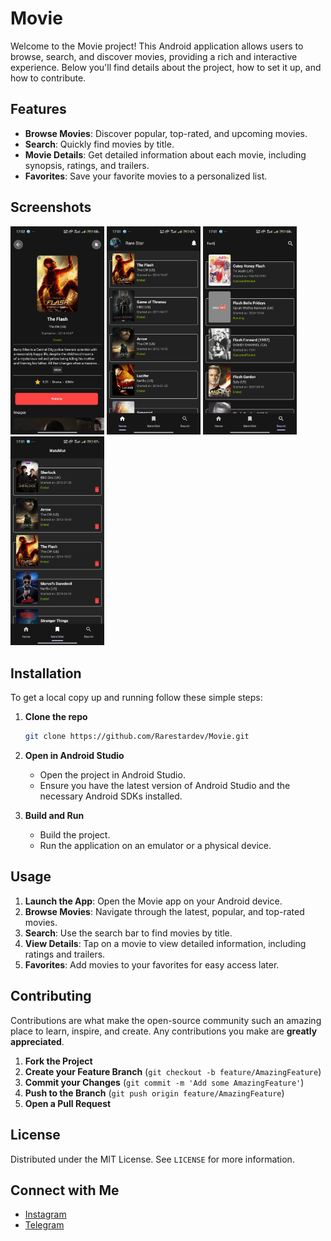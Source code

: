 # Movie

Welcome to the Movie project! This Android application allows users to browse, search, and discover movies, providing a rich and interactive experience. Below you'll find details about the project, how to set it up, and how to contribute.

## Features

- **Browse Movies**: Discover popular, top-rated, and upcoming movies.
- **Search**: Quickly find movies by title.
- **Movie Details**: Get detailed information about each movie, including synopsis, ratings, and trailers.
- **Favorites**: Save your favorite movies to a personalized list.

## Screenshots

<img src="movie_detail.jpg" width="150" /> <img src="home.jpg" width="150" /> <img src="search.jpg" width="150" /> <img src="watchlist.jpg" width="150" />

## Installation

To get a local copy up and running follow these simple steps:

1. **Clone the repo**
    ```sh
    git clone https://github.com/Rarestardev/Movie.git
    ```

2. **Open in Android Studio**
    - Open the project in Android Studio.
    - Ensure you have the latest version of Android Studio and the necessary Android SDKs installed.

3. **Build and Run**
    - Build the project.
    - Run the application on an emulator or a physical device.

## Usage

1. **Launch the App**: Open the Movie app on your Android device.
2. **Browse Movies**: Navigate through the latest, popular, and top-rated movies.
3. **Search**: Use the search bar to find movies by title.
4. **View Details**: Tap on a movie to view detailed information, including ratings and trailers.
5. **Favorites**: Add movies to your favorites for easy access later.

## Contributing

Contributions are what make the open-source community such an amazing place to learn, inspire, and create. Any contributions you make are **greatly appreciated**.

1. **Fork the Project**
2. **Create your Feature Branch** (`git checkout -b feature/AmazingFeature`)
3. **Commit your Changes** (`git commit -m 'Add some AmazingFeature'`)
4. **Push to the Branch** (`git push origin feature/AmazingFeature`)
5. **Open a Pull Request**

## License

Distributed under the MIT License. See `LICENSE` for more information.

## Connect with Me

- [Instagram](https://www.instagram.com/rarestar.dev)
- [Telegram](https://t.me/Rarestar_dev)

